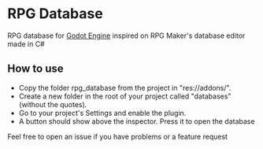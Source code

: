 # RPG Database

RPG database for [Godot Engine](https://godotengine.org) inspired on RPG Maker's database editor made in C#

## How to use

- Copy the folder rpg_database from the project in "res://addons/".
- Create a new folder in the root of your project called "databases" (without the quotes).
- Go to your project's Settings and enable the plugin.
- A button should show above the inspector. Press it to open the database

Feel free to open an issue if you have problems or a feature request